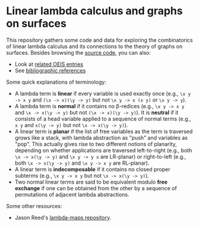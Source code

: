 # Linear lambda calculus and graphs on surfaces

This repository gathers some code and data for exploring the
combinatorics of linear lambda calculus and its connections to the
theory of graphs on surfaces.  Besides browsing the
[source code](src/), you can also:

* Look at [related OEIS entries](doc/oeis.md)
* See [bibliographic references](doc/refs.md)

Some quick explanations of terminology:

* A lambda term is **linear** if every variable is used exactly once (e.g., `\x y -> x y` and `(\x -> x)(\y -> y)` but not `\x y -> x (x y)` or `\x y -> y`).
* A lambda term is **normal** if it contains no β-redices (e.g., `\x y -> x y` and `\x -> x(\y -> y)` but not `(\x -> x)(\y -> y)`). It is **neutral** if it consists of a head variable applied to a sequence of normal terms (e.g., `x y` and `x(\y -> y)` but not `\x -> x(\y -> y)`).
* A linear term is **planar** if the list of free variables as the term is traversed grows like a stack, with lambda abstraction as "push" and variables as "pop". This actually gives rise to two different notions of planarity, depending on whether applications are traversed left-to-right (e.g., both `\x -> x(\y -> y)` and `\x y -> y x` are LR-planar) or right-to-left (e.g., both `\x -> x(\y -> y)` and `\x y -> x y` are RL-planar).
* A linear term is **indecomposable** if it contains no closed proper subterms (e.g., `\x y -> x y` but not `\x -> x(\y -> y)`).
* Two normal linear terms are said to be equivalent modulo **free exchange** if one can be obtained from the other by a sequence of permutations of adjacent lambda abstractions.

Some other resources:

* Jason Reed's [lambda-maps repository](https://github.com/jcreedcmu/lambda-maps).
